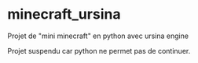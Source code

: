 # minecraft_ursina
Projet de "mini minecraft" en python avec ursina engine

Projet suspendu car python ne permet pas de continuer.
